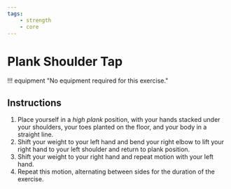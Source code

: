 ```yaml
---
tags:
    - strength
    - core
---
```


#  Plank Shoulder Tap

!!! equipment "No equipment required for this exercise."

## Instructions

1. Place yourself in a _high plank_ position, with your hands stacked under your shoulders, your toes planted on the floor, and your body in a straight line.
2. Shift your weight to your left hand and bend your right elbow to lift your right hand to your left shoulder and return to plank position.
3. Shift your weight to your right hand and repeat motion with your left hand.
4. Repeat this motion, alternating between sides for the duration of the exercise.